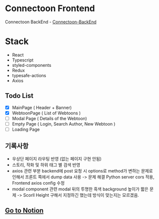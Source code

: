 # Connectoon Frontend

Connectoon BackEnd - [Connectoon-BackEnd](https://github.com/cdbrouk/connectoon-backend)

# Stack

- React
- Typescript
- styled-components
- Redux
- typesafe-actions
- Axios

## Todo List

- [x] MainPage ( Header + Banner)
- [x] WebtoonPage ( List of Webtoons )
- [ ] Modal Page ( Details of the Webtoon)
- [ ] Empty Page ( Login, Search Author, New Webtoon )
- [ ] Loading Page

## 기록사항

- 우상단 페이지 라우팅 반영 (없는 페이지 구현 안됨)
- 스토리, 작화 및 하위 태그 별 검색 반영
- axios 관련 부분 backend에 post 요청 시 options로 method가 변하는 문제로 인해서 프론트 쪽에서 dump data 사용 -> 문제 해결 Python server cors 적용, Frontend axios config 수정
- modal component 관련 modal 뒤의 투명한 흑색 background 높이가 짧은 문제 -> Scorll Height 구해서 지정하긴 했는데 방식이 맞는지는 모르겠음.

## [Go to Notion](https://www.notion.so/Connectoon-ec2ffbe9174e449a9c847b3c95513a41)
